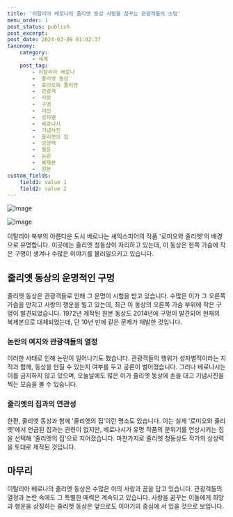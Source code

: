 ```yaml
---
title: '이탈리아 베로나의 줄리엣 동상 사랑을 꿈꾸는 관광객들의 소망'
menu_order: 1
post_status: publish
post_excerpt: 
post_date: 2024-03-09 01:02:37
taxonomy:
    category:
        - 세계
    post_tag:
        - 이탈리아 베로나
        -  줄리엣 동상
        -  로미오와 줄리엣
        -  관광객
        -  사랑
        -  구멍
        -  미신
        -  성차별
        -  베로나시
        -  기념사진
        -  줄리엣의 집
        -  상상력
        -  행운
        -  논란
        -  복제본
        -  원본
custom_fields:
    field1: value 1
    field2: value 2
---
```


![Image](https://imgnews.pstatic.net/image/437/2024/03/08/0000382934_001_20240308105901442.jpg?type=w647)

![Image](https://imgnews.pstatic.net/image/437/2024/03/08/0000382934_002_20240308105901480.jpg?type=w647)

이탈리아 북부의 아름다운 도시 베로나는 셰익스피어의 작품 '로미오와 줄리엣'의 배경으로 유명합니다. 이곳에는 줄리엣 청동상이 자리하고 있는데, 이 동상은 한쪽 가슴에 작은 구멍이 생겨나 수많은 이야기를 불러일으키고 있습니다.
## 줄리엣 동상의 운명적인 구멍
줄리엣 동상은 관광객들로 인해 그 운명이 시험을 받고 있습니다. 수많은 이가 그 오른쪽 가슴을 만지고 사랑의 행운을 빌고 있는데, 최근 이 동상의 오른쪽 가슴 부위에 작은 구멍이 발견되었습니다. 1972년 제작된 원본 동상도 2014년에 구멍이 발견되어 현재의 복제본으로 대체되었는데, 단 10년 만에 같은 문제가 재발한 것입니다.
### 논란의 여지와 관광객들의 열정
이러한 사태로 인해 논란이 일어나기도 했습니다. 관광객들의 행위가 성차별적이라는 지적과 함께, 동상을 만질 수 있는지 여부를 두고 공론이 벌어졌습니다. 그러나 베로나시는 이를 금지하지 않고 있으며, 오늘날에도 많은 이가 줄리엣 동상에 손을 대고 기념사진을 찍는 모습을 볼 수 있습니다.
### 줄리엣의 집과의 연관성
한편, 줄리엣 동상과 함께 '줄리엣의 집'이란 명소도 있습니다. 이는 실제 '로미오와 줄리엣'에서 언급된 집과는 관련이 없지만, 베로나시가 유명 작품의 분위기를 연상시키는 집을 선택해 '줄리엣의 집'으로 지어졌습니다. 마찬가지로 줄리엣 청동상도 작가의 상상력을 토대로 제작된 것입니다.
## 마무리
이탈리아 베로나의 줄리엣 동상은 수많은 이의 사랑과 꿈을 담고 있습니다. 관광객들의 열정과 논란 속에도 그 특별한 매력은 계속되고 있습니다. 사랑을 꿈꾸는 이들에게 희망과 행운을 상징하는 줄리엣 동상은 앞으로도 이야기의 중심에 서 있을 것으로 보입니다.
